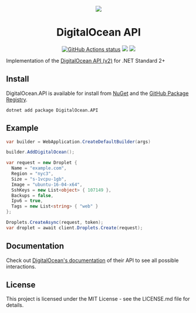 <p align="center">
  <img src="https://i.imgur.com/llqIpX6.png">
</p>
<h1 align="center">
  DigitalOcean API
</h1>
<p align="center">
  <a href="https://github.com/trmcnvn/DigitalOcean.API"><img alt="GitHub Actions status" src="https://github.com/trmcnvn/DigitalOcean.API/workflows/DigitalOcean.API%20CI/badge.svg"></a>
  <a href="https://www.nuget.org/packages/DigitalOcean.API"><img src="https://img.shields.io/nuget/v/DigitalOcean.API.svg"></a>
  <a href="https://app.fossa.com/projects/git%2Bgithub.com%2Ftrmcnvn%2FDigitalOcean.API?ref=badge_shield"><img src="https://app.fossa.com/api/projects/git%2Bgithub.com%2Ftrmcnvn%2FDigitalOcean.API.svg?type=shield"></a>
</p>

Implementation of the [DigitalOcean API (v2)](https://developers.digitalocean.com/documentation/v2/#introduction) for .NET Standard 2+

## Install

DigitalOcean.API is available for install from [NuGet](https://www.nuget.org/packages/DigitalOcean.API) and the [GitHub Package Registry](https://github.com/trmcnvn/DigitalOcean.API/packages).

```
dotnet add package DigitalOcean.API
```

## Example

```csharp
var builder = WebApplication.CreateDefaultBuilder(args)

builder.AddDigitalOcean();

var request = new Droplet {
  Name = "example.com",
  Region = "nyc3",
  Size = "s-1vcpu-1gb",
  Image = "ubuntu-16-04-x64",
  SshKeys = new List<object> { 107149 },
  Backups = false,
  Ipv6 = true,
  Tags = new List<string> { "web" }
};

Droplets.CreateAsync(request, token);
var droplet = await client.Droplets.Create(request);
```

## Documentation

Check out [DigitalOcean's documentation](https://developers.digitalocean.com/documentation/v2/#introduction) of their API to see all possible interactions.

## License

This project is licensed under the MIT License - see the LICENSE.md file for details.
